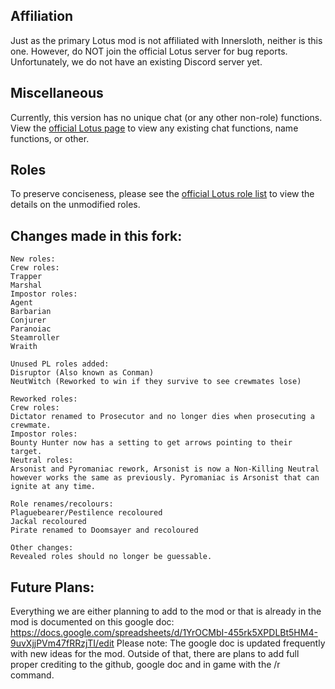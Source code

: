 ## Affiliation

Just as the primary Lotus mod is not affiliated with Innersloth, neither is this one. However, do NOT join the official Lotus server for bug reports. Unfortunately, we do not have an existing Discord server yet.

## Miscellaneous

Currently, this version has no unique chat (or any other non-role) functions. View the <a href = "https://github.com/ImaMapleTree/Lotus">official Lotus page</a> to view any existing chat functions, name functions, or other.

## Roles

To preserve conciseness, please see the <a href = "https://github.com/ImaMapleTree/Lotus#roles">official Lotus role list</a> to view the details on the unmodified roles.

## Changes made in this fork:

```
New roles:
Crew roles:
Trapper
Marshal
Impostor roles:
Agent
Barbarian
Conjurer
Paranoiac
Steamroller
Wraith

Unused PL roles added:
Disruptor (Also known as Conman)
NeutWitch (Reworked to win if they survive to see crewmates lose)

Reworked roles:
Crew roles:
Dictator renamed to Prosecutor and no longer dies when prosecuting a crewmate.
Impostor roles:
Bounty Hunter now has a setting to get arrows pointing to their target.
Neutral roles:
Arsonist and Pyromaniac rework, Arsonist is now a Non-Killing Neutral however works the same as previously. Pyromaniac is Arsonist that can ignite at any time.

Role renames/recolours:
Plaguebearer/Pestilence recoloured
Jackal recoloured
Pirate renamed to Doomsayer and recoloured

Other changes:
Revealed roles should no longer be guessable.
```
## Future Plans:
Everything we are either planning to add to the mod or that is already in the mod is documented on this google doc: https://docs.google.com/spreadsheets/d/1YrOCMbI-455rk5XPDLBt5HM4-9uvXjjPVm47fRRzjTI/edit
Please note: The google doc is updated frequently with new ideas for the mod.
Outside of that, there are plans to add full proper crediting to the github, google doc and in game with the /r command.
